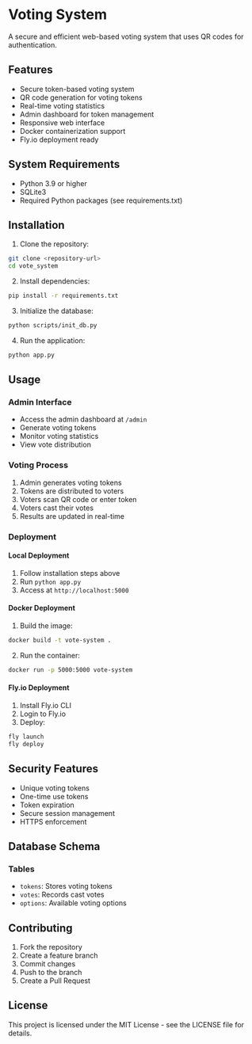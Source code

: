 # Voting System

A secure and efficient web-based voting system that uses QR codes for authentication.

## Features

- Secure token-based voting system
- QR code generation for voting tokens
- Real-time voting statistics
- Admin dashboard for token management
- Responsive web interface
- Docker containerization support
- Fly.io deployment ready

## System Requirements

- Python 3.9 or higher
- SQLite3
- Required Python packages (see requirements.txt)

## Installation

1. Clone the repository:
```bash
git clone <repository-url>
cd vote_system
```

2. Install dependencies:
```bash
pip install -r requirements.txt
```

3. Initialize the database:
```bash
python scripts/init_db.py
```

4. Run the application:
```bash
python app.py
```

## Usage

### Admin Interface
- Access the admin dashboard at `/admin`
- Generate voting tokens
- Monitor voting statistics
- View vote distribution

### Voting Process
1. Admin generates voting tokens
2. Tokens are distributed to voters
3. Voters scan QR code or enter token
4. Voters cast their votes
5. Results are updated in real-time

### Deployment

#### Local Deployment
1. Follow installation steps above
2. Run `python app.py`
3. Access at `http://localhost:5000`

#### Docker Deployment
1. Build the image:
```bash
docker build -t vote-system .
```

2. Run the container:
```bash
docker run -p 5000:5000 vote-system
```

#### Fly.io Deployment
1. Install Fly.io CLI
2. Login to Fly.io
3. Deploy:
```bash
fly launch
fly deploy
```

## Security Features

- Unique voting tokens
- One-time use tokens
- Token expiration
- Secure session management
- HTTPS enforcement

## Database Schema

### Tables
- `tokens`: Stores voting tokens
- `votes`: Records cast votes
- `options`: Available voting options

## Contributing

1. Fork the repository
2. Create a feature branch
3. Commit changes
4. Push to the branch
5. Create a Pull Request

## License

This project is licensed under the MIT License - see the LICENSE file for details. 